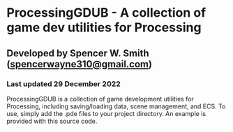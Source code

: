 # ProcessingGDUB - A collection of game dev utilities for Processing
## Developed by Spencer W. Smith (spencerwayne310@gmail.com)
### Last updated 29 December 2022

ProcessingGDUB is a collection of game development utilities for Processing, including saving/loading data, scene management, and ECS. To use, simply add the .pde files to your project directory. An example is provided with this source code.
